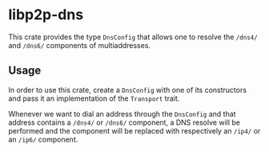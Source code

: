 # libp2p-dns

This crate provides the type `DnsConfig` that allows one to resolve the `/dns4/` and `/dns6/`
components of multiaddresses.

## Usage

In order to use this crate, create a `DnsConfig` with one of its constructors and pass it an
implementation of the `Transport` trait.

Whenever we want to dial an address through the `DnsConfig` and that address contains a
`/dns4/` or `/dns6/` component, a DNS resolve will be performed and the component will be
replaced with respectively an `/ip4/` or an `/ip6/` component.
